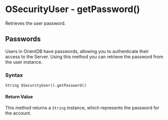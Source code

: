 
# OSecurityUser - getPassword()

Retrieves the user password.


## Passwords

Users in OrientDB have passwords, allowing you to authenticate their access to the Server.  Using this method you can retrieve the password from the user instance.

### Syntax

```
String OSecurityUser().getPassword()
```

#### Return Value

This method returns a `String` instance, which represents the password for the account.


